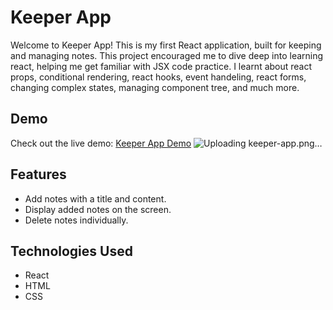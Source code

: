 # Keeper App

Welcome to Keeper App! This is my first React application, built for keeping and managing notes. This project encouraged me to dive deep into learning react, helping me get familiar with JSX code practice. I learnt about react props, conditional rendering, react hooks, event handeling, react forms, changing complex states, managing component tree, and much more.

## Demo

Check out the live demo: [Keeper App Demo](https://hasnzahmd.github.io/Keeper-App/)
![Uploading keeper-app.png…]()

## Features

- Add notes with a title and content.
- Display added notes on the screen.
- Delete notes individually.

## Technologies Used

- React
- HTML
- CSS

